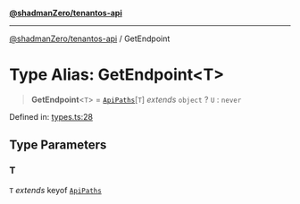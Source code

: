 [**@shadmanZero/tenantos-api**](../README.md)

***

[@shadmanZero/tenantos-api](../globals.md) / GetEndpoint

# Type Alias: GetEndpoint\<T\>

> **GetEndpoint**\<`T`\> = [`ApiPaths`](ApiPaths.md)\[`T`\] *extends* `object` ? `U` : `never`

Defined in: [types.ts:28](https://github.com/shadmanZero/tenantos-api/blob/a3061c31c45f4aa1cfaa0e889df3cea522a254ad/src/types.ts#L28)

## Type Parameters

### T

`T` *extends* keyof [`ApiPaths`](ApiPaths.md)
